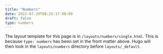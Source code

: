 ```yaml
---
title: "Numbers"
date: 2022-07-20T08:25:17-08:00
draft: false
type: numbers
---
```

The layout template for this page is in `/layouts/numbers/single.html`. This is because `type: numbers` has been set in the front matter above. Hugo will then look in the `layouts/numbers` directory before `layouts/_default`.
